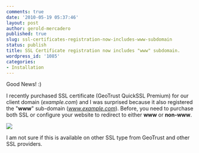 ```yaml
---
comments: true
date: '2010-05-19 05:37:46'
layout: post
author: gerold-mercadero
published: true
slug: ssl-certificates-registration-now-includes-www-subdomain
status: publish
title: SSL Certificate registration now includes "www" subdomain.
wordpress_id: '1085'
categories:
- Installation
---
```


Good News! :)

I recently purchased SSL certificate (GeoTrust QuickSSL Premium) for our client domain (_example.com_) and I was surprised because it also registered the "**www**" sub-domain (_www.example.com_).  Before, you need to purchase both SSL or configure your website to redirect to either **www** or **non-www**.

[![](http://linuxsysadminblog.com/images/2010/05/geotrust.gif)](http://linuxsysadminblog.com/images/2010/05/geotrust.gif)

I am not sure if this is available on other SSL type from GeoTrust and other SSL providers.


